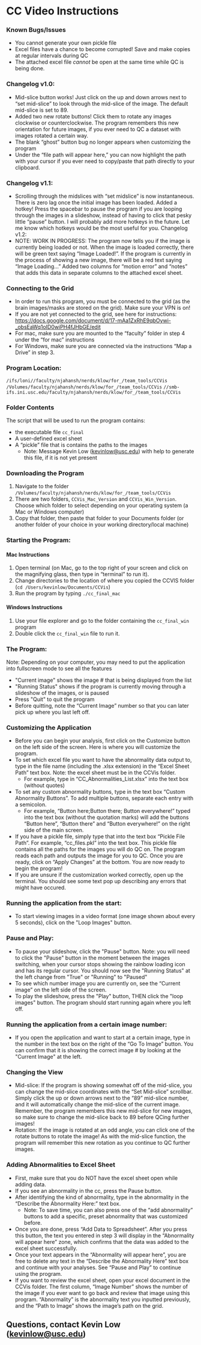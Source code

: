 # CC Video Instructions
### Known Bugs/Issues
* You cannot generate your own pickle file
* Excel files have a chance to become corrupted! Save and make copies at regular intervals during QC
* The attached excel file *cannot* be open at the same time while QC is being done.

### Changelog v1.0:
* Mid-slice button works! Just click on the up and down arrows next to “set mid-slice” to look through the mid-slice of the image. The default mid-slice is set to 89.
* Added two new rotate buttons! Click them to rotate any images clockwise or counterclockwise. The program remembers this new orientation for future images, if you ever need to QC a dataset with images rotated a certain way. 
* The blank “ghost” button bug no longer appears when customizing the program
* Under the “file path will appear here,” you can now highlight the path with your cursor if you ever need to copy/paste that path directly to your clipboard.
### Changelog v1.1:
* Scrolling through the midslices with “set midslice” is now instantaneous. There is zero lag once the initial image has been loaded.
Added a hotkey! Press the spacebar to pause the program if you are looping through the images in a slideshow, instead of having to click that pesky little “pause” button. I will probably add more hotkeys in the future. Let me know which hotkeys would be the most useful for you. 
Changelog v1.2:
* NOTE: WORK IN PROGRESS: The program now tells you if the image is currently being loaded or not. When the image is loaded correctly, there will be green text saying “Image Loaded!”. If the program is currently in the process of showing a new image, there will be a red text saying “Image Loading…”
Added two columns for “motion error” and “notes” that adds this data in separate columns to the attached excel sheet. 


### Connecting to the Grid
* In order to run this program, you must be connected to the grid (as the brain images/masks are stored on the grid). Make sure your VPN is on!
* If you are not yet connected to the grid, see here for instructions:
https://docs.google.com/document/d/17-mAa1ZxRhE9qbOywi-_obsEaWq1oID0wiPH4fJHbGE/edit
* For mac, make sure you are mounted to the “faculty” folder in step 4 under the “for mac” instructions
* For Windows, make sure you are connected via the instructions “Map a Drive” in step 3.

### Program Location:
`/ifs/loni//faculty/njahansh/nerds/klow/for_/team_tools/CCVis`
`/Volumes/faculty/njahansh/nerds/klow/for_/team_tools/CCVis`
`//smb-ifs.ini.usc.edu/faculty/njahansh/nerds/klow/for_/team_tools/CCVis`
### Folder Contents
The script that will be used to run the program contains: 
* the executable file `cc_final`
* A user-defined excel sheet
* A “pickle” file that is contains the paths to the images
    * Note: Message Kevin Low (kevinlow@usc.edu) with help to generate this file, if it is not yet present


### Downloading the Program
1. Navigate to the folder `/Volumes/faculty/njahansh/nerds/klow/for_/team_tools/CCVis`
2. There are two folders, `CCVis_Mac_Version` and `CCVis_Win_Version`. Choose which folder to select depending on your operating system (a Mac or Windows computer)
3. Copy that folder, then paste that folder to your Documents folder (or another folder of your choice in your working directory/local machine)

### Starting the Program:
#### Mac Instructions
1. Open terminal (on Mac, go to the top right of your screen and click on the magnifying glass, then type in “terminal” to run it). 
2. Change directories to the location of where you copied the CCVIS folder
(`cd /Users/kevinlow/Documents/CCVis`)
3. Run the program by typing `./cc_final_mac`
#### Windows Instructions
1. Use your file explorer and go to the folder containing the `cc_final_win` program
2. Double click the `cc_final_win` file to run it. 
 
### The Program:
Note: Depending on your computer, you may need to put the application into fullscreen mode to see all the features
* "Current image" shows the image # that is being displayed from the list
* "Running Status" shows if the program is currently moving through a slideshow of the images, or is paused
* Press "Quit" to quit the program
* Before quitting, note the “Current Image” number so that you can later pick up where you last left off.

### Customizing the Application 
* Before you can begin your analysis, first click on the Customize button on the left side of the screen. Here is where you will customize the program.
* To set which excel file you want to have the abnormality data output to, type in the file name (including the .xlsx extension) in the “Excel Sheet Path” text box. Note: the excel sheet must be in the CCVis folder. 
    * For example, type in “CC_Abnormalities_List.xlsx” into the text box (without quotes)
* To set any custom abnormality buttons, type in the text box “Custom Abnormality Buttons”. To add multiple buttons, separate each entry with a semicolon. 
    * For example, “Button here;Button there; Button everywhere!” typed into the text box (without the quotation marks) will add the buttons “Button here”, “Button there” and “Button everywhere!” on the right side of the main screen.
* If you have a pickle file, simply type that into the text box “Pickle File Path”. For example, “cc_files.pkl” into the text box.
This pickle file contains all the paths for the images you will do QC on. The program reads each path and outputs the image for you to QC.
Once you are ready, click on “Apply Changes” at the bottom. You are now ready to begin the program!
* If you are unsure if the customization worked correctly, open up the terminal. You should see some text pop up describing any errors that might have occured.

### Running the application from the start:
* To start viewing images in a video format (one image shown about every 5 seconds), click on the "Loop Images" button.
 
### Pause and Play:
* To pause your slideshow, click the "Pause" button. Note: you will need to click the "Pause" button in the moment between the images switching, when your cursor stops showing the rainbow loading icon and has its regular cursor. You should now see the "Running Status" at the left change from "True" or "Running" to "Paused"
* To see which number image you are currently on, see the “Current image” on the left side of the screen.
* To play the slideshow, press the "Play" button, THEN click the "loop images" button. The program should start running again where you left off. 
 
### Running the application from a certain image number:
* If you open the application and want to start at a certain image, type in the number in the text box on the right of the “Go To Image” button. You can confirm that it is showing the correct image # by looking at the "Current Image" at the left. 

### Changing the View
* Mid-slice: If the program is showing somewhat off of the mid-slice, you can change the mid-slice coordinates with the “Set Mid-slice” scrollbar. Simply click the up or down arrows next to the “89” mid-slice number, and it will automatically change the mid-slice of the current image. Remember, the program remembers this new mid-slice for new images, so make sure to change the mid-slice back to 89 before QCing further images!
* Rotation: If the image is rotated at an odd angle, you can click one of the rotate buttons to rotate the image! As with the mid-slice function, the program will remember this new rotation as you continue to QC further images.

### Adding Abnormalities to Excel Sheet
* First, make sure that you do NOT have the excel sheet open while adding data.
* If you see an abnormality in the cc, press the Pause button. 
* After identifying the kind of abnormality, type in the abnormality in the “Describe the Abnormality Here:” text box. 
    * Note: To save time, you can also  press one of the “add abnormality” buttons to add a specific, preset abnormality that was customized before.
* Once you are done, press “Add Data to Spreadsheet”. After you press this button, the text you entered in step 3 will display in the “Abnormality will appear here” zone, which confirms that the data was added to the excel sheet successfully. 
* Once your text appears in the “Abnormality will appear here”, you are free to delete any text in the “Describe the Abnormality Here” text box and continue with your analyses. See “Pause and Play” to continue using the program. 
* If you want to review the excel sheet, open your excel document in the CCVis folder. The first column, “Image Number” shows the number of the image if you ever want to go back and review that image using this program. “Abnormality” is the abnormality text you inputted previously, and the “Path to Image” shows the image’s path on the grid.

## Questions, contact Kevin Low (kevinlow@usc.edu)
